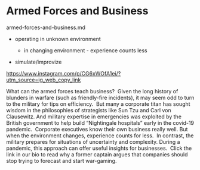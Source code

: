 # Armed Forces and Business

armed-forces-and-business.md


*   operating in unknown environment

    *   in changing environment - experience counts less

*   simulate/improvize



https://www.instagram.com/p/CG6xWOfA1ei/?utm_source=ig_web_copy_link


What can the armed forces teach business?⁠
⁠
Given the long history of blunders in warfare (such as friendly-fire incidents), it may seem 
odd to turn to the military for tips on efficiency.⁠
⁠
But many a corporate titan has sought wisdom in the philosophies of strategists like Sun Tzu 
and Carl von Clausewitz. And military expertise in emergencies was exploited by the British 
government to help build “Nightingale hospitals” early in the covid-19 pandemic.⁠
⁠
Corporate executives know their own business really well. But when the environment changes, 
experience counts for less.⁠
⁠
In contrast, the military prepares for situations of uncertainty and complexity. During a pandemic, 
this approach can offer useful insights for businesses.⁠
⁠
Click the link in our bio to read why a former captain argues that companies should stop trying 
to forecast and start war-gaming.⁠
